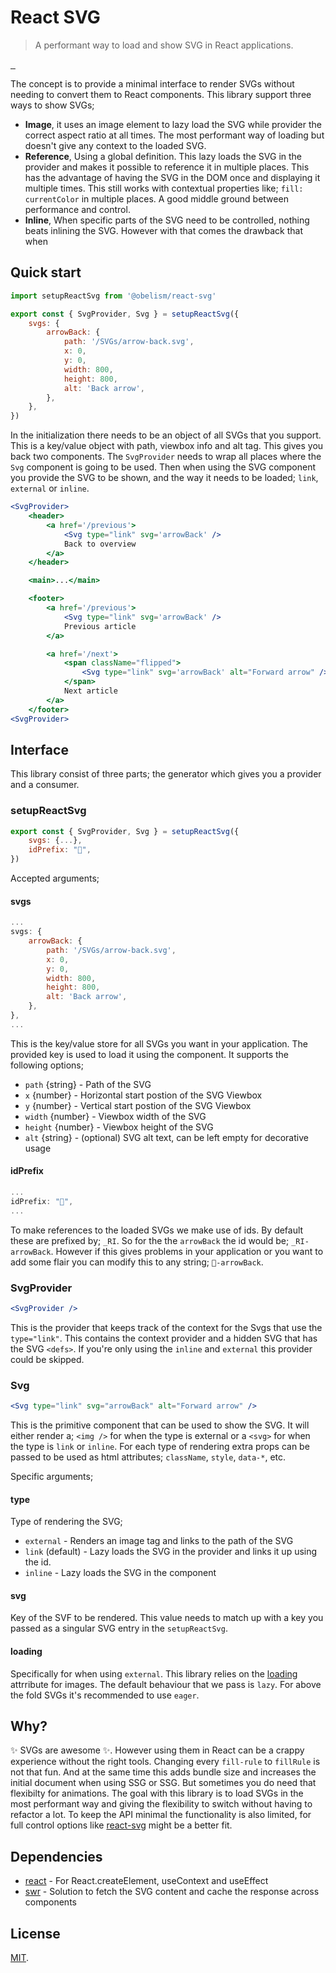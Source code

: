 # React SVG

> A performant way to load and show SVG in React applications.

<p>
    <a aria-label="NPM version" href="https://www.npmjs.com/package/@obelism/react-svg">
        <img alt="" src="https://badgen.net/npm/v/@obelism/react-svg">
    </a>
    <a aria-label="Package size" href="https://bundlephobia.com/result?p=@obelism/react-svg">
        <img alt="" src="https://badgen.net/bundlephobia/minzip/@obelism/react-svg">
    </a>
    <a aria-label="License" href="https://github.com/Obelism/react-SVG/blob/main/LICENSE">
        <img alt="" src="https://badgen.net/npm/license/@obelism/react-svg">
    </a>
</p>

The concept is to provide a minimal interface to render SVGs without needing to convert them to React components. This library support three ways to show SVGs;

- **Image**, it uses an image element to lazy load the SVG while provider the correct aspect ratio at all times. The most performant way of loading but doesn't give any context to the loaded SVG.
- **Reference**, Using a global definition. This lazy loads the SVG in the provider and makes it possible to reference it in multiple places. This has the advantage of having the SVG in the DOM once and displaying it multiple times. This still works with contextual properties like; `fill: currentColor` in multiple places. A good middle ground between performance and control.
- **Inline**, When specific parts of the SVG need to be controlled, nothing beats inlining the SVG. However with that comes the drawback that when

## Quick start

```js
import setupReactSvg from '@obelism/react-svg'

export const { SvgProvider, Svg } = setupReactSvg({
    svgs: {
        arrowBack: {
            path: '/SVGs/arrow-back.svg',
            x: 0,
            y: 0,
            width: 800,
            height: 800,
            alt: 'Back arrow',
        },
    },
})
```

In the initialization there needs to be an object of all SVGs that you support. This is a key/value object with path, viewbox info and alt tag. This gives you back two components. The `SvgProvider` needs to wrap all places where the `Svg` component is going to be used. Then when using the SVG component you provide the SVG to be shown, and the way it needs to be loaded; `link`, `external` or `inline`.

```jsx
<SvgProvider>
    <header>
        <a href='/previous'>
            <Svg type="link" svg='arrowBack' />
            Back to overview
        </a>
    </header>

    <main>...</main>

    <footer>
        <a href='/previous'>
            <Svg type="link" svg='arrowBack' />
            Previous article
        </a>

        <a href='/next'>
            <span className="flipped">
                <Svg type="link" svg='arrowBack' alt="Forward arrow" />
            </span>
            Next article
        </a>
    </footer>
<SvgProvider>
```

## Interface

This library consist of three parts; the generator which gives you a provider and a consumer.

### setupReactSvg

```js
export const { SvgProvider, Svg } = setupReactSvg({
    svgs: {...},
    idPrefix: "🦦",
})
```

Accepted arguments;

#### svgs

```js
...
svgs: {
    arrowBack: {
        path: '/SVGs/arrow-back.svg',
        x: 0,
        y: 0,
        width: 800,
        height: 800,
        alt: 'Back arrow',
    },
},
...
```

This is the key/value store for all SVGs you want in your application. The provided key is used to load it using the component. It supports the following options;

- `path` {string} - Path of the SVG
- `x` {number} - Horizontal start postion of the SVG Viewbox
- `y` {number} - Vertical start postion of the SVG Viewbox
- `width` {number} - Viewbox width of the SVG
- `height` {number} - Viewbox height of the SVG
- `alt` {string} - (optional) SVG alt text, can be left empty for decorative usage

#### idPrefix

```js
...
idPrefix: "🦦",
...
```

To make references to the loaded SVGs we make use of ids. By default these are prefixed by; `_RI`. So for the the `arrowBack` the id would be; `_RI-arrowBack`. However if this gives problems in your application or you want to add some flair you can modify this to any string; `🦦-arrowBack`.

### SvgProvider

```jsx
<SvgProvider />
```

This is the provider that keeps track of the context for the Svgs that use the `type="link"`. This contains the context provider and a hidden SVG that has the SVG `<defs>`. If you're only using the `inline` and `external` this provider could be skipped.

### Svg

```jsx
<Svg type="link" svg="arrowBack" alt="Forward arrow" />
```

This is the primitive component that can be used to show the SVG. It will either render a; `<img />` for when the type is external or a `<svg>` for when the type is `link` or `inline`. For each type of rendering extra props can be passed to be used as html attributes; `className`, `style`, `data-*`, etc.

Specific arguments;

#### type

Type of rendering the SVG;

- `external` - Renders an image tag and links to the path of the SVG
- `link` (default) - Lazy loads the SVG in the provider and links it up using the id.
- `inline` - Lazy loads the SVG in the component

#### svg

Key of the SVF to be rendered. This value needs to match up with a key you passed as a singular SVG entry in the `setupReactSvg`.

#### loading

Specifically for when using `external`. This library relies on the [loading](https://developer.mozilla.org/en-US/docs/Web/Performance/Lazy_loading#images_and_iframes) attrribute for images. The default behaviour that we pass is `lazy`. For above the fold SVGs it's recommended to use `eager`.

## Why?

✨ SVGs are awesome ✨. However using them in React can be a crappy experience without the right tools. Changing every `fill-rule` to `fillRule` is not that fun. And at the same time this adds bundle size and increases the initial document when using SSG or SSG. But sometimes you do need that flexibilty for animations. The goal with this library is to load SVGs in the most performant way and giving the flexibility to switch without having to refactor a lot. To keep the API minimal the functionality is also limited, for full control options like [react-svg](https://www.npmjs.com/package/react-svg) might be a better fit.

## Dependencies

- [react](https://www.npmjs.com/package/react) - For React.createElement, useContext and useEffect
- [swr](https://www.npmjs.com/package/swr) - Solution to fetch the SVG content and cache the response across components

## License

[MIT](LICENSE).
